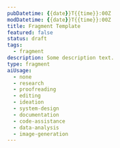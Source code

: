 ```yaml
---
pubDatetime: {{date}}T{{time}}:00Z
modDatetime: {{date}}T{{time}}:00Z
title: Fragment Template
featured: false
status: draft
tags:
  - fragment
description: Some description text.
type: fragment
aiUsage:
  - none
  - research
  - proofreading
  - editing
  - ideation
  - system-design
  - documentation
  - code-assistance
  - data-analysis
  - image-generation
---
```

